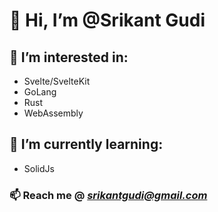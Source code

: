 # 👋 Hi, I’m @Srikant Gudi

## 👀 I’m interested in:
  - Svelte/SvelteKit
  - GoLang
  - Rust
  - WebAssembly

## 🌱 I’m currently learning:
  - SolidJs

### 📫 Reach me @ *srikantgudi@gmail.com*

<!---
srikantgudi/srikantgudi is a ✨ special ✨ repository because its `README.md` (this file) appears on your GitHub profile.
You can click the Preview link to take a look at your changes.
--->
